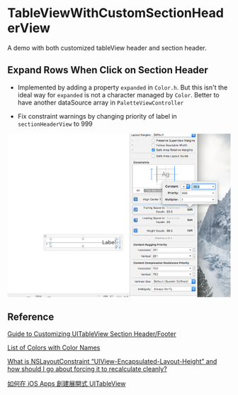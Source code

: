 # TableViewWithCustomSectionHeaderView
A demo with both customized tableView header and section header.

## Expand Rows When Click on Section Header

- Implemented by adding a property `expanded` in `Color.h`. 
But this isn't the ideal way for `expanded` is not a character managed by `Color`.
Better to have another dataSource array in `PaletteViewController`

- Fix constraint warnings by changing priority of label in `sectionHeaderView` to 999

![alt tag](https://github.com/naverdant/TableViewWithCustomSectionHeaderView/blob/master/constraintBug.png)


## Reference
[Guide to Customizing UITableView Section Header/Footer](http://samwize.com/2015/11/06/guide-to-customizing-uitableview-section-header-footer/)

[List of Colors with Color Names](https://graf1x.com/list-of-colors-with-color-names/)

[What is NSLayoutConstraint “UIView-Encapsulated-Layout-Height” and how should I go about forcing it to recalculate cleanly?](https://stackoverflow.com/questions/25059443/what-is-nslayoutconstraint-uiview-encapsulated-layout-height-and-how-should-i)

[如何在 iOS Apps 創建展開式 UITableView](https://www.appcoda.com.tw/expandable-table-view/)
